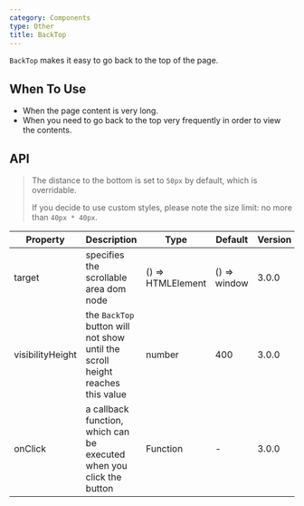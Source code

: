 ```yaml
---
category: Components
type: Other
title: BackTop
---
```


`BackTop` makes it easy to go back to the top of the page.

## When To Use

- When the page content is very long.
- When you need to go back to the top very frequently in order to view the contents.

## API

> The distance to the bottom is set to `50px` by default, which is overridable.
>
> If you decide to use custom styles, please note the size limit: no more than `40px * 40px`.

| Property | Description | Type | Default | Version |
| --- | --- | --- | --- | --- |
| target | specifies the scrollable area dom node | () => HTMLElement | () => window | 3.0.0 |
| visibilityHeight | the `BackTop` button will not show until the scroll height reaches this value | number | 400 | 3.0.0 |
| onClick | a callback function, which can be executed when you click the button | Function | - | 3.0.0 |
